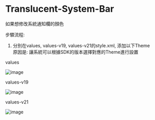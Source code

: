 # Translucent-System-Bar
如果想修改系統通知欄的顏色

步驟流程:
1. 分別在values, values-v19, values-v21的style.xml, 添加以下Theme  
原因是: 讓系統可以根據SDK的版本選擇對應的Theme進行設置

values
   
![image](http://i.imgur.com/1luqAPx.png)  
  
values-v19
   
![image](http://i.imgur.com/c2C8zYQ.png)  

values-v21
   
![image](http://i.imgur.com/R62rr2H.png)  
